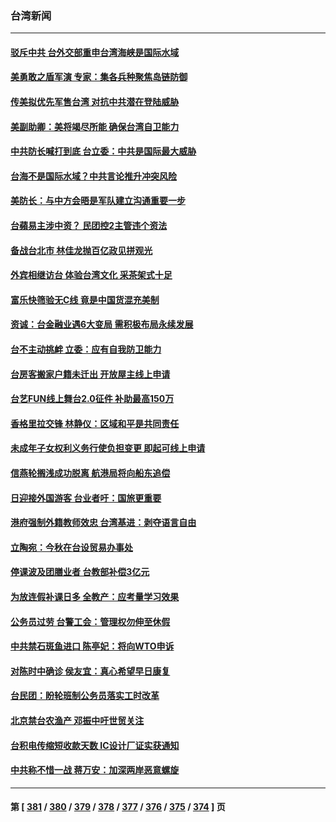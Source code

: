 ### 台湾新闻
---
#### [驳斥中共 台外交部重申台湾海峡是国际水域](../../pages/ncid1349361/n13759192.md) 
#### [美勇敢之盾军演 专家：集各兵种聚焦岛链防御](../../pages/ncid1349361/n13759109.md) 
#### [传美拟优先军售台湾 对抗中共潜在登陆威胁](../../pages/ncid1349361/n13758962.md) 
#### [美副助卿：美将竭尽所能 确保台湾自卫能力](../../pages/ncid1349361/n13758756.md) 
#### [中共防长喊打到底 台立委：中共是国际最大威胁](../../pages/ncid1349361/n13758711.md) 
#### [台海不是国际水域？中共言论推升冲突风险](../../pages/ncid1349361/n13758829.md) 
#### [美防长：与中方会晤是军队建立沟通重要一步](../../pages/ncid1349361/n13758740.md) 
#### [台蘋易主涉中资？ 民团控2主管违个资法](../../pages/ncid1349361/n13758784.md) 
#### [备战台北市 林佳龙抛百亿政见拼观光](../../pages/ncid1349361/n13758782.md) 
#### [外宾相继访台 体验台湾文化 采茶架式十足](../../pages/ncid1349361/n13758781.md) 
#### [富乐快筛验无C线 竟是中国货混充美制](../../pages/ncid1349361/n13758760.md) 
#### [资诚：台金融业遇6大变局 需积极布局永续发展](../../pages/ncid1349361/n13758788.md) 
#### [台不主动挑衅 立委：应有自我防卫能力](../../pages/ncid1349361/n13758786.md) 
#### [台房客搬家户籍未迁出 开放屋主线上申请](../../pages/ncid1349361/n13758791.md) 
#### [台艺FUN线上舞台2.0征件 补助最高150万](../../pages/ncid1349361/n13758774.md) 
#### [香格里拉交锋 林静仪：区域和平是共同责任](../../pages/ncid1349361/n13758710.md) 
#### [未成年子女权利义务行使负担变更 即起可线上申请](../../pages/ncid1349361/n13758776.md) 
#### [信燕轮搁浅成功脱离 航港局将向船东追偿](../../pages/ncid1349361/n13758778.md) 
#### [日迎接外国游客 台业者吁：国旅更重要](../../pages/ncid1349361/n13758768.md) 
#### [港府强制外籍教师效忠 台湾基进：剥夺语言自由](../../pages/ncid1349361/n13758777.md) 
#### [立陶宛：今秋在台设贸易办事处](../../pages/ncid1349361/n13758745.md) 
#### [停课波及团膳业者 台教部补偿3亿元](../../pages/ncid1349361/n13758767.md) 
#### [为放连假补课日多 全教产：应考量学习效果](../../pages/ncid1349361/n13758766.md) 
#### [公务员过劳 台警工会：管理权勿伸至休假](../../pages/ncid1349361/n13758738.md) 
#### [中共禁石斑鱼进口 陈亭妃：将向WTO申诉](../../pages/ncid1349361/n13758753.md) 
#### [对陈时中确诊 侯友宜：真心希望早日康复](../../pages/ncid1349361/n13758666.md) 
#### [台民团：盼轮班制公务员落实工时改革](../../pages/ncid1349361/n13758665.md) 
#### [北京禁台农渔产 邓振中吁世贸关注](../../pages/ncid1349361/n13758749.md) 
#### [台积电传缩短收款天数 IC设计厂证实获通知](../../pages/ncid1349361/n13758743.md) 
#### [中共称不惜一战 蒋万安：加深两岸恶意螺旋](../../pages/ncid1349361/n13758706.md) 

---
#### 第 [ [381](./381.md) / [380](./380.md) / [379](./379.md) / [378](./378.md) / [377](./377.md) / [376](./376.md) / [375](./375.md) / [374](./374.md) ] 页

